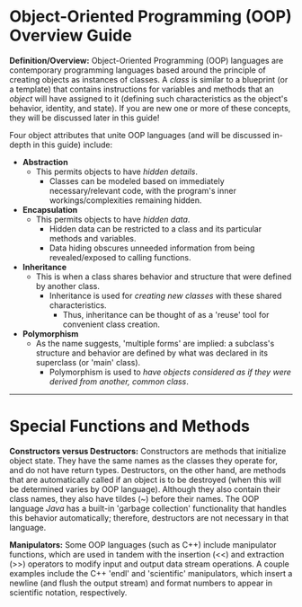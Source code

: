 # Object-Oriented Programming (OOP) Overview Guide
**Definition/Overview:** Object-Oriented Programming (OOP) languages are contemporary programming languages based around the principle of creating objects as instances of classes. A *class* is similar to a blueprint (or a template) that contains instructions for variables and methods that an *object* will have assigned to it (defining such characteristics as the object's behavior, identity, and state). If you are new one or more of these concepts, they will be discussed later in this guide!

Four object attributes that unite OOP languages (and will be discussed in-depth in this guide) include:  
  
* **Abstraction**
  + This permits objects to have *hidden details*.
    - Classes can be modeled based on immediately necessary/relevant code, with the program's inner workings/complexities remaining hidden.
* **Encapsulation**
  + This permits objects to have *hidden data*.
    - Hidden data can be restricted to a class and its particular methods and variables.
    - Data hiding obscures unneeded information from being revealed/exposed to calling functions. 
* **Inheritance**
  + This is when a class shares behavior and structure that were defined by another class.
    - Inheritance is used for *creating new classes* with these shared characteristics.
      + Thus, inheritance can be thought of as a 'reuse' tool for convenient class creation.
* **Polymorphism**
  + As the name suggests, 'multiple forms' are implied: a subclass's structure and behavior are defined by what was declared in its superclass (or 'main' class).
    - Polymorphism is used to *have objects considered as if they were derived from another, common class*.

<hr />
  
# Special Functions and Methods
  
**Constructors versus Destructors:** Constructors are methods that initialize object state. They have the same names as the classes they operate for, and do not have return types. Destructors, on the other hand, are methods that are automatically called if an object is to be destroyed (when this will be determined varies by OOP language). Although they also contain their class names, they also have tildes (~) before their names. The OOP language *Java* has a built-in 'garbage collection' functionality that handles this behavior automatically; therefore, destructors are not necessary in that language.
  
**Manipulators:** Some OOP languages (such as C++) include manipulator functions, which are used in tandem with the insertion (<<) and extraction (>>) operators to modify input and output data stream operations. A couple examples include the C++ 'endl' and 'scientific'  manipulators, which insert a newline (and flush the output stream) and format numbers to appear in scientific notation, respectively. 

